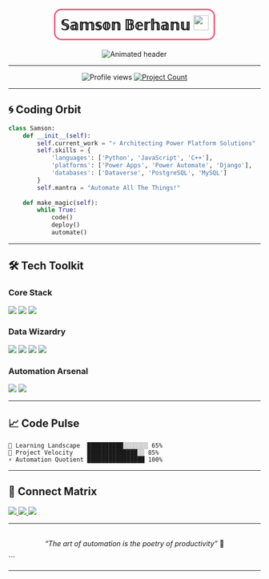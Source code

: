 
<h1 align="center"> 
  <br/>
  <div style="border: 3px solid #F75C7E; padding: 10px; border-radius: 15px; display: inline-block;">
    𝕊𝕒𝕞𝕤𝕠𝕟 𝔹𝕖𝕣𝕙𝕒𝕟𝕦 
    <img src="https://media.giphy.com/media/du3J3cXyzhj75IOgvA/giphy.gif" width="30px" style="pointer-events: none;"/>
  </div>
</h1>

<p align="center">
  <img src="https://readme-typing-svg.herokuapp.com?font=Fira+Code&size=26&duration=2800&pause=500&color=F75C7E&center=true&vCenter=true&width=500&height=80&lines=%F0%9F%8E%93+4th+Year+CS+Alchemist;%F0%9F%92%BB+Power+Platform+Maestro;%F0%9F%A7%91%E2%80%8D%F0%9F%92%BB+Automation+Aficionado;%F0%9F%93%81+Building+Digital+Brains" alt="Animated header" />
</p>

---

<div align="center">
  <img src="https://komarev.com/ghpvc/?username=SB122129&style=flat-square&color=blueviolet" alt="Profile views"/>
  <a href="https://github.com/SB122129?tab=repositories">
    <img src="https://custom-icon-badges.demolab.com/badge/Projects-17-9cf?logo=rocket" alt="Project Count">
  </a>
</div>

---

## 🌀 **Coding Orbit**
```python
class Samson:
    def __init__(self):
        self.current_work = "⚡ Architecting Power Platform Solutions"
        self.skills = {
            'languages': ['Python', 'JavaScript', 'C++'],
            'platforms': ['Power Apps', 'Power Automate', 'Django'],
            'databases': ['Dataverse', 'PostgreSQL', 'MySQL']
        }
        self.mantra = "Automate All The Things!"
    
    def make_magic(self):
        while True:
            code()
            deploy()
            automate()
```

---

## 🛠️ **Tech Toolkit**

### **Core Stack**
<p align="left">
  <img src="https://img.shields.io/badge/Power_Platform-7322D1?style=flat-square&logo=microsoft-power-platform&logoColor=white" />
  <img src="https://img.shields.io/badge/Django-092E20?style=flat-square&logo=django&logoColor=white" />
  <img src="https://img.shields.io/badge/Python-3776AB?style=flat-square&logo=python&logoColor=yellow" />
</p>

### **Data Wizardry**
<p align="left">
  <img src="https://img.shields.io/badge/Power_BI-F2C811?style=flat-square&logo=power-bi&logoColor=black" />
  <img src="https://img.shields.io/badge/PostgreSQL-336791?style=flat-square&logo=postgresql&logoColor=white" />
  <img src="https://img.shields.io/badge/MySQL-4479A1?style=flat-square&logo=mysql&logoColor=white" />
  <img src="https://img.shields.io/badge/Dataverse-0052CC?style=flat-square&logo=microsoft&logoColor=white" />
</p>

### **Automation Arsenal**
<p align="left">
  <img src="https://img.shields.io/badge/Power_Automate-0066FF?style=flat-square&logo=microsoft-power-automate&logoColor=white" />
  <img src="https://img.shields.io/badge/API_Integration-FF6B6B?style=flat-square&logo=postman&logoColor=white" />
</p>

---

## 📈 **Code Pulse**

```text
🌱 Learning Landscape  ██████████░░░░░░░ 65% 
🚀 Project Velocity    ██████████████░░ 85% 
⚡ Automation Quotient ████████████████ 100%
```

---

## 📮 **Connect Matrix**

<p align="left">
  <a href="mailto:samiberhanu122129@gmail.com">
    <img src="https://img.shields.io/badge/-Hack_My_Inbox-EA4335?style=flat&logo=gmail&logoColor=white" />
  </a>
  <a href="https://github.com/SB122129">
    <img src="https://img.shields.io/badge/-Decode_My_Code-181717?style=flat&logo=github&logoColor=white" />
  </a>
  <a href="https://www.linkedin.com/in/samson-berhanu-3b2b63284?utm_source=share&utm_campaign=share_via&utm_content=profile&utm_medium=android_app">
    <img src="https://img.shields.io/badge/-Network_Protocol-0A66C2?style=flat&logo=linkedin&logoColor=white" />
  </a>
</p>

---

<p align="center">
  <br/>
  <em>“The art of automation is the poetry of productivity”</em> 🦾
</p>
```

---
